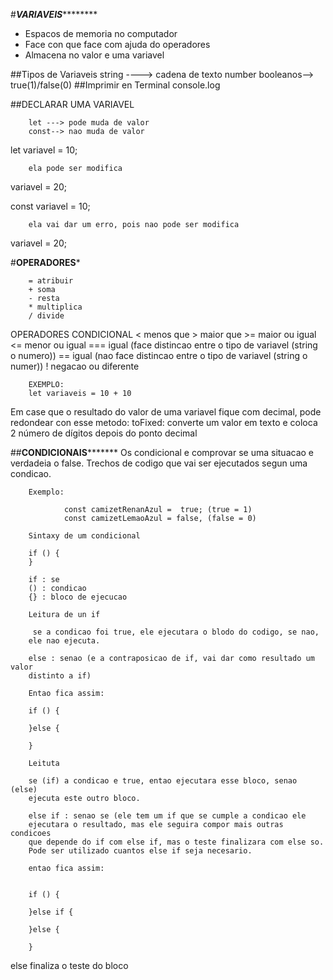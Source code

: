 #*******************************VARIAVEIS***************************************
- Espacos de memoria no computador 
- Face con que face com ajuda do operadores
- Almacena no valor e uma variavel 


##Tipos de Variaveis
        string ----> cadena de texto
        number
        booleanos--> true(1)/false(0)
##Imprimir en Terminal
console.log

##DECLARAR UMA VARIAVEL

        let ---> pode muda de valor
        const--> nao muda de valor

let variavel = 10;

        ela pode ser modifica
variavel = 20;


const variavel = 10;

        ela vai dar um erro, pois nao pode ser modifica
variavel = 20;

#**********************************OPERADORES***********************************
        
        = atribuir
        + soma 
        - resta
        * multiplica
        / divide
OPERADORES CONDICIONAL
        < menos que
        > maior que
        >= maior ou igual
        <= menor ou igual
        === igual (face distincao entre o tipo de variavel (string o numero))
        == igual (nao face distincao entre o tipo de variavel (string o numer))
        ! negacao ou diferente


        EXEMPLO:
        let variaveis = 10 + 10 

Em case que o resultado do valor de uma variavel fique com decimal, pode redondear con esse metodo:
        toFixed: converte um valor em texto e coloca 2 número de dígitos depois 
        do ponto decimal

##******************************CONDICIONAIS*************************************
Os condicional e comprovar se uma situacao e verdadeia o false.
Trechos de codigo que vai ser ejecutados segun uma condicao.

        Exemplo: 

                const camizetRenanAzul =  true; (true = 1)
                const camizetLemaoAzul = false, (false = 0)

        Sintaxy de um condicional

        if () {
        }

        if : se
        () : condicao
        {} : bloco de ejecucao 

        Leitura de un if

         se a condicao foi true, ele ejecutara o blodo do codigo, se nao,     
        ele nao ejecuta.    

        else : senao (e a contraposicao de if, vai dar como resultado um valor 
        distinto a if)

        Entao fica assim:

        if () {

        }else {

        }

        Leituta

        se (if) a condicao e true, entao ejecutara esse bloco, senao (else) 
        ejecuta este outro bloco.

        else if : senao se (ele tem um if que se cumple a condicao ele      
        ejecutara o resultado, mas ele seguira compor mais outras condicoes 
        que depende do if com else if, mas o teste finalizara com else so.      
        Pode ser utilizado cuantos else if seja necesario.

        entao fica assim:

        
        if () {

        }else if {

        }else {

        }

  else finaliza o teste do bloco

        









    


